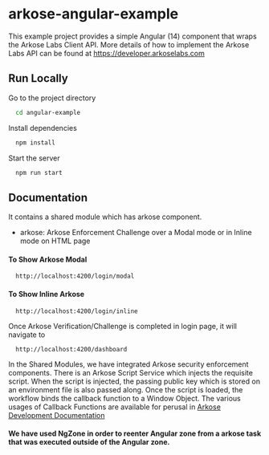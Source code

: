 # arkose-angular-example
This example project provides a simple Angular (14) component that wraps the Arkose Labs Client API.
More details of how to implement the Arkose Labs API can be found at https://developer.arkoselabs.com

## Run Locally

Go to the project directory

```bash
  cd angular-example
```

Install dependencies

```bash
  npm install
```

Start the server

```bash
  npm run start
```

## Documentation

It contains a shared module which has arkose component.

- arkose: Arkose Enforcement Challenge over a Modal mode or in Inline mode on HTML page

#### To Show Arkose Modal

```http
  http://localhost:4200/login/modal
```

#### To Show Inline Arkose

```http
  http://localhost:4200/login/inline
```

Once Arkose Verification/Challenge is completed in login page, it will navigate to

```http
  http://localhost:4200/dashboard
```

In the Shared Modules, we have integrated Arkose security enforcement components. There is an Arkose Script Service which injects the requisite script. When the script is injected, the passing public key which is stored on an environment file is also passed along. Once the script is loaded, the workflow binds the callback function to a Window Object. The various usages of Callback Functions are available for perusal in [Arkose Development Documentation](https://developer.arkoselabs.com)

#### We have used NgZone in order to reenter Angular zone from a arkose task that was executed outside of the Angular zone.